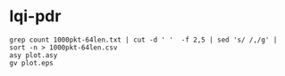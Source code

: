 lqi-pdr
=======

    grep count 1000pkt-64len.txt | cut -d ' '  -f 2,5 | sed 's/ /,/g' | sort -n > 1000pkt-64len.csv
    asy plot.asy
    gv plot.eps

